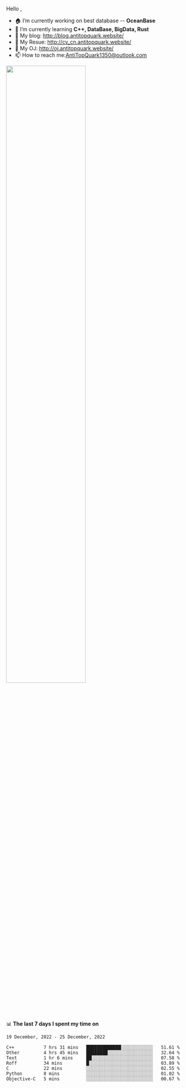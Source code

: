 
Hello , 

- 🏠 I’m currently working on best database -- **OceanBase**
- 🌱 I’m currently learning **C++, DataBase, BigData, Rust**
- 🔭 My blog:   http://blog.antitopquark.website/ 
- 👦 My Resue:  http://cv_cn.antitopquark.website/
- 🚉 My OJ:     http://oj.antitopquark.website/
- 📫 How to reach me:AntiTopQuark1350@outlook.com


<img width="65%" src="https://github-readme-stats.vercel.app/api?username=AntiTopQuark&show_icons=true&count_private=true&hide=prs&theme=default_repocard">


📊 **The last 7 days I spent my time on** 

<!--START_SECTION:waka-->
```text
19 December, 2022 - 25 December, 2022

C++           7 hrs 31 mins   █████████████░░░░░░░░░░░░   51.61 % 
Other         4 hrs 45 mins   ████████░░░░░░░░░░░░░░░░░   32.64 % 
Text          1 hr 6 mins     ██░░░░░░░░░░░░░░░░░░░░░░░   07.58 % 
Roff          34 mins         █░░░░░░░░░░░░░░░░░░░░░░░░   03.89 % 
C             22 mins         ░░░░░░░░░░░░░░░░░░░░░░░░░   02.55 % 
Python        8 mins          ░░░░░░░░░░░░░░░░░░░░░░░░░   01.02 % 
Objective-C   5 mins          ░░░░░░░░░░░░░░░░░░░░░░░░░   00.67 %
```
<!--END_SECTION:waka-->


